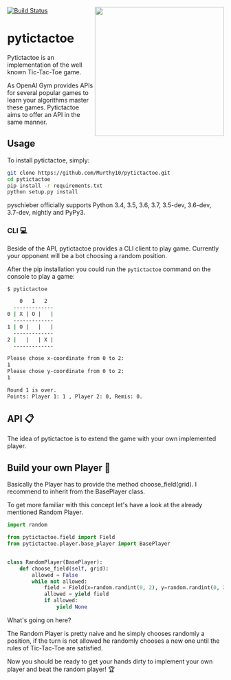 [![Build Status](https://travis-ci.org/Murthy10/pytictactoe.svg?branch=master)](https://travis-ci.org/Murthy10/pytictactoe)
<a href="url"><img src="/docs/images/jasskarten.gif" align="right" width="300" ></a>
# pytictactoe
Pytictactoe is an implementation of the well known Tic-Tac-Toe game.

As OpenAI Gym provides APIs for several popular games to learn your algorithms master these games.
Pytictactoe aims to offer an API in the same manner.



## Usage
To install pytictactoe, simply:
```bash
git clone https://github.com/Murthy10/pytictactoe.git
cd pytictactoe
pip install -r requirements.txt
python setup.py install
```
pyschieber officially supports Python 3.4, 3.5, 3.6, 3.7, 3.5-dev, 3.6-dev, 3.7-dev, nightly and PyPy3.

### CLI :computer:
Beside of the API, pytictactoe provides a CLI client to play game.
Currently your opponent will be a bot choosing a random position.

After the pip installation you could run the ```pytictactoe``` command on the console to play a game:
```bash
$ pytictactoe

    0   1   2
  -------------
0 | X | O |   |
  -------------
1 | O |   |   |
  -------------
2 |   |   | X |
  -------------

Please chose x-coordinate from 0 to 2: 
1
Please chose y-coordinate from 0 to 2: 
1

Round 1 is over.
Points: Player 1: 1 , Player 2: 0, Remis: 0. 
```

## API :clipboard:
The idea of pytictactoe is to extend the game with your own implemented player.

## Build your own Player :runner:

Basically the Player has to provide the method choose_field(grid).
I recommend to inherit from the BasePlayer class.

To get more familiar with this concept let's have a look at the already mentioned Random Player.
```python
import random

from pytictactoe.field import Field
from pytictactoe.player.base_player import BasePlayer


class RandomPlayer(BasePlayer):
    def choose_field(self, grid):
        allowed = False
        while not allowed:
            field = Field(x=random.randint(0, 2), y=random.randint(0, 2))
            allowed = yield field
            if allowed:
                yield None
```
What's going on here?

The Random Player is pretty naive and he simply chooses randomly a position, if the turn is not allowed he randomly chooses a new one until the rules of Tic-Tac-Toe are satisfied.

Now you should be ready to get your hands dirty to implement your own player and beat the random player! :trophy: